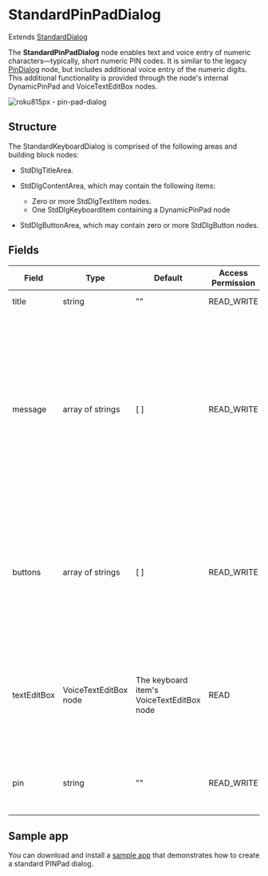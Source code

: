 StandardPinPadDialog
====================

Extends [StandardDialog](/docs/references/scenegraph/standard-dialog-framework-nodes/standard-dialog.md "**Standard Dialog**")

The **StandardPinPadDialog** node enables text and voice entry of numeric characters—typically, short numeric PIN codes. It is similar to the legacy [PinDialog](/docs/references/scenegraph/dialog-nodes/pindialog.md) node, but includes additional voice entry of the numeric digits. This additional functionality is provided through the node's internal DynamicPinPad and VoiceTextEditBox nodes.

![roku815px - pin-pad-dialog](https://image.roku.com/ZHZscHItMTc2/pin-pad-dialog.jpg)

Structure
---------

The StandardKeyboardDialog is comprised of the following areas and building block nodes:

*   StdDlgTitleArea.
*   StdDlgContentArea, which may contain the following items:
    
    *   Zero or more StdDlgTextItem nodes.
    *   One StdDlgKeyboardItem containing a DynamicPinPad node
*   StdDlgButtonArea, which may contain zero or more StdDlgButton nodes.

Fields
------

| Field | Type | Default | Access Permission | Description |
| --- | --- | --- | --- | --- |
| title | string | ""  | READ\_WRITE | The title to be displayed at the top of the dialog. |
| message | array of strings | \[ \] | READ\_WRITE | One or more blocks of text, which are typically used to describe information about the data to be entered. Each string in the array is displayed as a separate block of text with the standard amount of space left between the blocks.  <br><br>> Minimize the message length to avoid having a scrollbar automatically added to the content area. If multiple strings are specified or any string is too long, the dialog may not be able to fit within the height of the display. |
| buttons | array of strings | \[ \] | READ\_WRITE | List of buttons to be displayed in the button area at the bottom of the dialog. Each string in the buttons array adds a new button to the button area.  <br><br>> Minimize the number of buttons in the dialog to ensure that all buttons are visible without the user having to scroll up and down. |
| textEditBox | VoiceTextEditBox node | The keyboard item's VoiceTextEditBox node | READ | The internal VoiceTextEditBox node used by this dialog's internal keyboard. This field should be used only to access the fields of this internal node  <br><br>> Use the **textEditBox.maxTextLength** field to limit the length of the pin to be entered. |
| pin | string | ""  | READ\_WRITE | Displays the entered PIN number in the text edit box. As the user enters each numeric digit, this field is updated with the currently entered value. |

Sample app
----------

You can download and install a [sample app](https://github.com/rokudev/standard-dialog-framework) that demonstrates how to create a standard PINPad dialog.